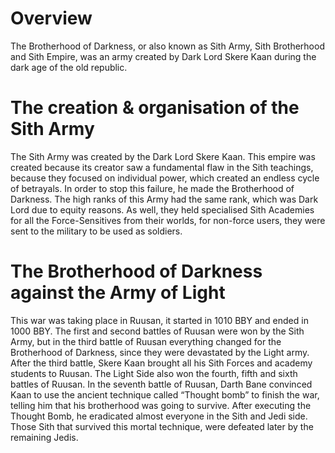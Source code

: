 # Overview

The Brotherhood of Darkness, or also known as Sith Army, Sith Brotherhood and Sith Empire, was an army created by Dark Lord Skere Kaan during the dark age of the old republic.

# The creation & organisation of the Sith Army

The Sith Army was created by the Dark Lord Skere Kaan.
This empire was created because its creator saw a fundamental flaw in the Sith teachings, because they focused on individual power, which created an endless cycle of betrayals.
In order to stop this failure, he made the Brotherhood of Darkness.
The high ranks of this Army had the same rank, which was Dark Lord due to equity reasons.
As well, they held specialised Sith Academies for all the Force-Sensitives from their worlds, for non-force users, they were sent to the military to be used as soldiers.

# The Brotherhood of Darkness against the Army of Light

This war was taking place in Ruusan, it started in 1010 BBY and ended in 1000 BBY.
The first and second battles of Ruusan were won by the Sith Army, but in the third battle of Ruusan everything changed for the Brotherhood of Darkness, since they were devastated by the Light army.
After the third battle, Skere Kaan brought all his Sith Forces and academy students to Ruusan.
The Light Side also won the fourth, fifth and sixth battles of Ruusan.
In the seventh battle of Ruusan, Darth Bane convinced Kaan to use the ancient technique called “Thought bomb” to finish the war, telling him that his brotherhood was going to survive.
After executing the Thought Bomb, he eradicated almost everyone in the Sith and Jedi side.
Those Sith that survived this mortal technique, were defeated later by the remaining Jedis.
